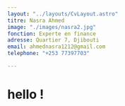 ```yaml
---
layout: "../layouts/CvLayout.astro"
titre: Nasra Ahmed
image: "./images/nasra2.jpg"
fonction: Experte en finance
adresse: Quartier 7, Djibouti
email: ahmednasra1212@gmail.com
telephone: "+253 77397703"

---
```

# hello !